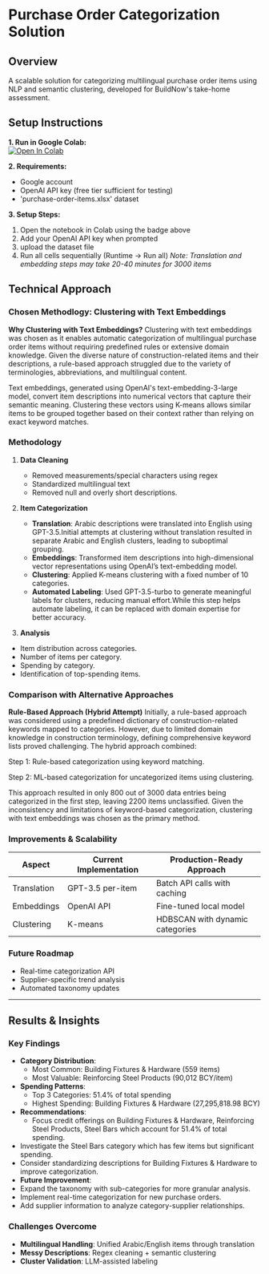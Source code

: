 # Purchase Order Categorization Solution

## Overview
A scalable solution for categorizing multilingual purchase order items using NLP and semantic clustering, developed for BuildNow's take-home assessment.

## Setup Instructions
**1. Run in Google Colab:**  
[![Open In Colab](https://colab.research.google.com/assets/colab-badge.svg)](https://colab.research.google.com/github/esraasiyamek/buildnow_AI_Task/blob/main/categorize_items.ipynb)

**2. Requirements:**
- Google account
- OpenAI API key (free tier sufficient for testing)
- 'purchase-order-items.xlsx' dataset

**3. Setup Steps:**
1. Open the notebook in Colab using the badge above
2. Add your OpenAI API key when prompted
3. upload the dataset file
4. Run all cells sequentially (Runtime → Run all)
   *Note: Translation and embedding steps may take 20-40 minutes for 3000 items*

## Technical Approach

### Chosen Methodlogy: Clustering with Text Embeddings
**Why Clustering with Text Embeddings?**
Clustering with text embeddings was chosen as it enables automatic categorization of multilingual purchase order items without requiring predefined rules or extensive domain knowledge. Given the diverse nature of construction-related items and their descriptions, a rule-based approach struggled due to the variety of terminologies, abbreviations, and multilingual content.

Text embeddings, generated using OpenAI's text-embedding-3-large model, convert item descriptions into numerical vectors that capture their semantic meaning. Clustering these vectors using K-means allows similar items to be grouped together based on their context rather than relying on exact keyword matches.

### Methodology
1. **Data Cleaning**  
   - Removed measurements/special characters using regex
   - Standardized multilingual text
   - Removed null and overly short descriptions.

2. **Item Categorization**  
   - **Translation**: Arabic descriptions were translated into English using GPT-3.5.Initial attempts at clustering without translation resulted in separate Arabic and English clusters, leading to suboptimal grouping.
   - **Embeddings**: Transformed item descriptions into high-dimensional vector representations using OpenAI’s text-embedding model.
   - **Clustering**: Applied K-means clustering with a fixed number of 10 categories.
   - **Automated Labeling**: Used GPT-3.5-turbo to generate meaningful labels for clusters, reducing manual effort.While this step helps automate labeling, it can be replaced with domain expertise for better accuracy.

3. **Analysis**  
  - Item distribution across categories.
  - Number of items per category.
  - Spending by category.
  - Identification of top-spending items.

### Comparison with Alternative Approaches

**Rule-Based Approach (Hybrid Attempt)**
Initially, a rule-based approach was considered using a predefined dictionary of construction-related keywords mapped to categories. However, due to limited domain knowledge in construction terminology, defining comprehensive keyword lists proved challenging. The hybrid approach combined:

Step 1: Rule-based categorization using keyword matching.

Step 2: ML-based categorization for uncategorized items using clustering.

This approach resulted in only 800 out of 3000 data entries being categorized in the first step, leaving 2200 items unclassified. Given the inconsistency and limitations of keyword-based categorization, clustering with text embeddings was chosen as the primary method.


### Improvements & Scalability
| Aspect          | Current Implementation | Production-Ready Approach       |
|-----------------|------------------------|----------------------------------|
| Translation     | GPT-3.5 per-item       | Batch API calls with caching    |
| Embeddings      | OpenAI API             | Fine-tuned local model          |
| Clustering      | K-means                | HDBSCAN with dynamic categories |

### Future Roadmap
- Real-time categorization API
- Supplier-specific trend analysis
- Automated taxonomy updates

---

## Results & Insights

### Key Findings
- **Category Distribution**:
  - Most Common: Building Fixtures & Hardware (559 items)
  - Most Valuable: Reinforcing Steel Products (90,012 BCY/item)
- **Spending Patterns**:
  - Top 3 Categories: 51.4% of total spending
  - Highest Spending: Building Fixtures & Hardware (27,295,818.98 BCY)
- **Recommendations**:
  - Focus credit offerings on Building Fixtures & Hardware, Reinforcing Steel Products, Steel Bars which account for 51.4% of total spending.
- Investigate the Steel Bars category which has few items but significant spending.
- Consider standardizing descriptions for Building Fixtures & Hardware to improve categorization.
- **Future Improvement**:
- Expand the taxonomy with sub-categories for more granular analysis.
- Implement real-time categorization for new purchase orders.
- Add supplier information to analyze category-supplier relationships.

### Challenges Overcome
- **Multilingual Handling**: Unified Arabic/English items through translation
- **Messy Descriptions**: Regex cleaning + semantic clustering
- **Cluster Validation**: LLM-assisted labeling



